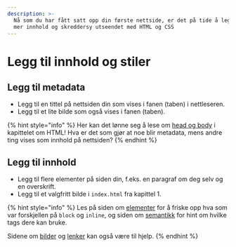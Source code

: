 ```yaml
---
description: >-
  Nå som du har fått satt opp din første nettside, er det på tide å legge til
  mer innhold og skreddersy utseendet med HTML og CSS
---
```


# Legg til innhold og stiler

## Legg til metadata

* Legg til en tittel på nettsiden din som vises i fanen \(taben\) i nettleseren.
* Legg til et lite bilde som også vises i fanen \(taben\).

{% hint style="info" %}
Her kan det lønne seg å lese om [head og body](../cover-1/02-head-body.md) i kapittelet om HTML! Hva er det som gjør at noe blir metadata, mens andre ting vises som innhold på nettsiden?
{% endhint %}

## Legg til innhold

* Legg til flere elementer på siden din, f.eks. en paragraf om deg selv og en overskrift. 
* Legg til et valgfritt bilde i `index.html` fra kapittel 1.

{% hint style="info" %}
Les på siden om [elementer](../cover-1/01-elementer.md) for å friske opp hva som var forskjellen på `block` og `inline`, og siden om [semantikk](../cover-1/03-semantikk) for hint om hvilke tags dere kan bruke.

Sidene om [bilder](../cover-1/04-bilder) og [lenker](../cover-1/05-lenker) kan også være til hjelp.
{% endhint %}
